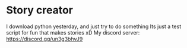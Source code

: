 # Story creator
I download python yesterday, and just try to do something
Its just a test script for fun that makes stories xD
My discord server: https://discord.gg/un3g3bhvJ9
